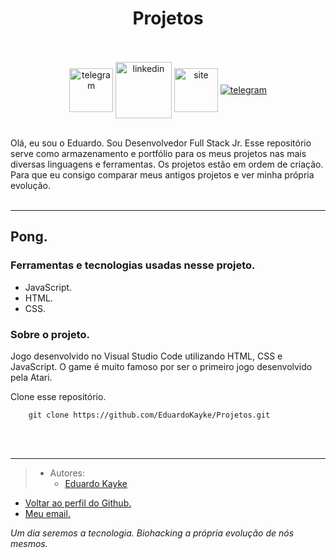 <div align="center">

# Projetos <br><br>
 
 <a href="https://web.telegram.org/z/#-1582796052" target='_blank'><img align="center" src="https://cdn-icons-png.flaticon.com/512/4053/4053303.png" target='_blank' alt="telegram" height="70" width="70" /></a> <a href="https://linkedin.com/in/eduardokaykedasilva" target="blank"><img align="center" src="https://cdn-icons-png.flaticon.com/512/168/168944.png" alt="linkedin" height="90" width="90" /></a> <a href="https://web.telegram.org/z/#-1582796052" target="blank"><img align="center" src="https://cdn-icons-png.flaticon.com/512/1674/1674970.png" alt="site" height="70" width="70" /></a> <a href="https://web.telegram.org/z/#-1582796052" target='_blank'><img align="center" src="https://raw.githubusercontent.com/MicaelliMedeiros/micaellimedeiros/master/image/computer-illustration.png" target='_blank' alt="telegram" /></a><br><br>

</div>
Olá, eu sou o Eduardo. Sou Desenvolvedor Full Stack Jr. Esse repositório serve como armazenamento e portfólio para os meus projetos nas mais diversas linguagens e ferramentas. Os projetos estão em ordem de criação. Para que eu consigo comparar meus antigos projetos e ver minha própria evolução.
<br><br>

---
<div>

## Pong.
### Ferramentas e tecnologias usadas nesse projeto.
 - JavaScript.
 - HTML.
 - CSS.
### Sobre o projeto.
Jogo desenvolvido no Visual Studio Code utilizando HTML, CSS e JavaScript. O game é muito famoso por ser o primeiro jogo desenvolvido pela Atari.

Clone esse repositório.
```
    git clone https://github.com/EduardoKayke/Projetos.git
```
</div><br><br>

---

> - Autores: 
>   - [Eduardo Kayke](https://github.com/EduardoKayke "Perfil do Eduardo")

- [Voltar ao perfil do Github.](https://github.com/EduardoKayke "Perfil do Eduardo") 
- [Meu email.](eduardokaykedasilva@gmail.com "Mande uma mensagem.")

_Um dia seremos a tecnologia. Biohacking a própria evolução de nós mesmos._